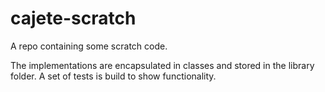 # cajete-scratch

A repo containing some scratch code. 

The implementations are encapsulated in classes and stored in the library folder. A set of tests is build to show functionality.
